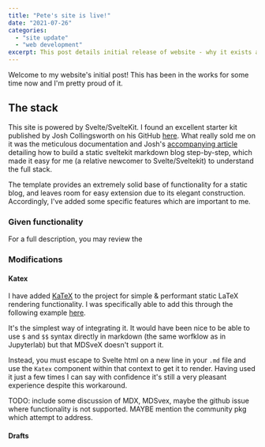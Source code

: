 ```yaml
---
title: "Pete's site is live!"
date: "2021-07-26"
categories: 
  - "site update"
  - "web development"
excerpt: This post details initial release of website - why it exists and how it's made.
---
```


Welcome to my website's initial post! This has been in the works for some time now and I'm pretty proud of it.

## The stack

This site is powered by Svelte/SvelteKit. I found an excellent starter kit published by Josh Collingsworth on his GitHub [here](https://github.com/josh-collinsworth/sveltekit-blog-starter). What really sold me on it was the meticulous documentation and Josh's [accompanying article](https://joshcollinsworth.com/blog/build-static-sveltekit-markdown-blog) detailing how to build a static sveltekit markdown blog step-by-step, which made it easy for me (a relative newcomer to Svelte/Sveltekit) to understand the full stack.

The template provides an extremely solid base of functionality for a static blog, and leaves room for easy extension due to its elegant construction. Accordingly, I've added some specific features which are important to me.


### Given functionality

For a full description, you may review the 

### Modifications

#### Katex

I have added [KaTeX](https://katex.org/) to the project for simple & performant static LaTeX rendering functionality. I was specifically able to add this through the following example [here](https://svelte.dev/repl/49ff6c089825418888cf804d9dde77bc?version=4.1.0).

It's the simplest way of integrating it. It would have been nice to be able to use `$` and `$$` syntax directly in markdown (the same worfklow as in Jupyterlab) but that MDSveX doesn't support it.

Instead, you must escape to Svelte html on a new line in your `.md` file and use the `Katex` component within that context to get it to render. Having used it just a few times I can say with confidence it's still a very pleasant experience despite this workaround.

TODO: include some discussion of MDX, MDSvex, maybe the github issue where functionality is not supported. MAYBE mention the community pkg which attempt to address.

#### Drafts



